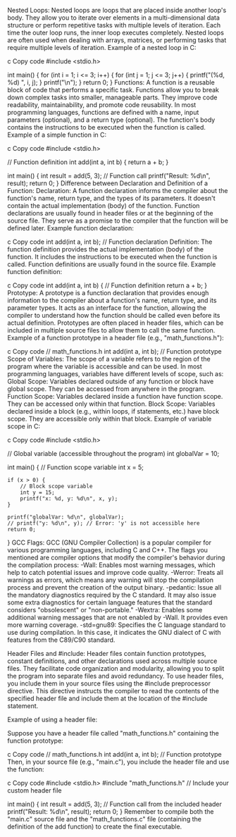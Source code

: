 Nested Loops:
Nested loops are loops that are placed inside another loop's body. They allow you to iterate over elements in a multi-dimensional data structure or perform repetitive tasks with multiple levels of iteration. Each time the outer loop runs, the inner loop executes completely. Nested loops are often used when dealing with arrays, matrices, or performing tasks that require multiple levels of iteration.
Example of a nested loop in C:

c
Copy code
#include <stdio.h>

int main() {
    for (int i = 1; i <= 3; i++) {
        for (int j = 1; j <= 3; j++) {
            printf("(%d, %d) ", i, j);
        }
        printf("\n");
    }
    return 0;
}
Functions:
A function is a reusable block of code that performs a specific task. Functions allow you to break down complex tasks into smaller, manageable parts. They improve code readability, maintainability, and promote code reusability. In most programming languages, functions are defined with a name, input parameters (optional), and a return type (optional). The function's body contains the instructions to be executed when the function is called.
Example of a simple function in C:

c
Copy code
#include <stdio.h>

// Function definition
int add(int a, int b) {
    return a + b;
}

int main() {
    int result = add(5, 3); // Function call
    printf("Result: %d\n", result);
    return 0;
}
Difference between Declaration and Definition of a Function:
Declaration: A function declaration informs the compiler about the function's name, return type, and the types of its parameters. It doesn't contain the actual implementation (body) of the function. Function declarations are usually found in header files or at the beginning of the source file. They serve as a promise to the compiler that the function will be defined later.
Example function declaration:

c
Copy code
int add(int a, int b); // Function declaration
Definition: The function definition provides the actual implementation (body) of the function. It includes the instructions to be executed when the function is called. Function definitions are usually found in the source file.
Example function definition:

c
Copy code
int add(int a, int b) { // Function definition
    return a + b;
}
Prototype:
A prototype is a function declaration that provides enough information to the compiler about a function's name, return type, and its parameter types. It acts as an interface for the function, allowing the compiler to understand how the function should be called even before its actual definition. Prototypes are often placed in header files, which can be included in multiple source files to allow them to call the same function.
Example of a function prototype in a header file (e.g., "math_functions.h"):

c
Copy code
// math_functions.h
int add(int a, int b); // Function prototype
Scope of Variables:
The scope of a variable refers to the region of the program where the variable is accessible and can be used. In most programming languages, variables have different levels of scope, such as:
Global Scope: Variables declared outside of any function or block have global scope. They can be accessed from anywhere in the program.
Function Scope: Variables declared inside a function have function scope. They can be accessed only within that function.
Block Scope: Variables declared inside a block (e.g., within loops, if statements, etc.) have block scope. They are accessible only within that block.
Example of variable scope in C:

c
Copy code
#include <stdio.h>

// Global variable (accessible throughout the program)
int globalVar = 10;

int main() {
    // Function scope variable
    int x = 5;

    if (x > 0) {
        // Block scope variable
        int y = 15;
        printf("x: %d, y: %d\n", x, y);
    }

    printf("globalVar: %d\n", globalVar);
    // printf("y: %d\n", y); // Error: 'y' is not accessible here
    return 0;
}
GCC Flags:
GCC (GNU Compiler Collection) is a popular compiler for various programming languages, including C and C++. The flags you mentioned are compiler options that modify the compiler's behavior during the compilation process:
-Wall: Enables most warning messages, which help to catch potential issues and improve code quality.
-Werror: Treats all warnings as errors, which means any warning will stop the compilation process and prevent the creation of the output binary.
-pedantic: Issue all the mandatory diagnostics required by the C standard. It may also issue some extra diagnostics for certain language features that the standard considers "obsolescent" or "non-portable."
-Wextra: Enables some additional warning messages that are not enabled by -Wall. It provides even more warning coverage.
-std=gnu89: Specifies the C language standard to use during compilation. In this case, it indicates the GNU dialect of C with features from the C89/C90 standard.

Header Files and #include:
Header files contain function prototypes, constant definitions, and other declarations used across multiple source files. They facilitate code organization and modularity, allowing you to split the program into separate files and avoid redundancy.
To use header files, you include them in your source files using the #include preprocessor directive. This directive instructs the compiler to read the contents of the specified header file and include them at the location of the #include statement.

Example of using a header file:

Suppose you have a header file called "math_functions.h" containing the function prototype:

c
Copy code
// math_functions.h
int add(int a, int b); // Function prototype
Then, in your source file (e.g., "main.c"), you include the header file and use the function:

c
Copy code
#include <stdio.h>
#include "math_functions.h" // Include your custom header file

int main() {
    int result = add(5, 3); // Function call from the included header
    printf("Result: %d\n", result);
    return 0;
}
Remember to compile both the "main.c" source file and the "math_functions.c" file (containing the definition of the add function) to create the final executable.





